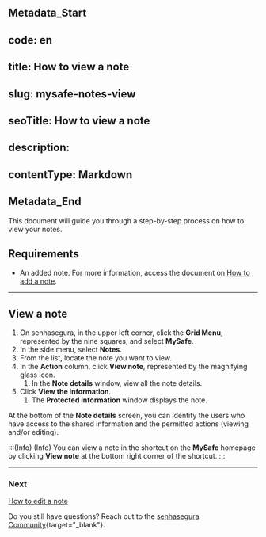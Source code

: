 ## Metadata_Start 
## code: en
## title: How to view a note 
## slug: mysafe-notes-view 
## seoTitle: How to view a note 
## description:  
## contentType: Markdown 
## Metadata_End
This document will guide you through a step-by-step process on how to view your notes.

## Requirements

* An added note. For more information, access the document on [ How to add a note](/v3-32/docs/mysafe-notes-add).

***
## View a note

1. On senhasegura, in the upper left corner, click the **Grid Menu**, represented by the nine squares, and select **MySafe**.
2. In the side menu, select **Notes**. 
3. From the list, locate the note you want to view.
4. In the **Action** column, click **View note**, represented by the magnifying glass icon.
    1. In the **Note details** window, view all the note details.
5. Click **View the information**.
    1. The **Protected information** window displays the note.

At the bottom of the **Note details** screen, you can identify the users who have access to the shared information and the permitted actions (viewing and/or editing).

:::(Info) (Info)
You can view a note in the shortcut on the **MySafe** homepage by clicking **View note** at the bottom right corner of the shortcut.
:::
***
### Next
[How to edit a note](/v3-32/docs/mysafe-notes-edit)

Do you still have questions? Reach out to the [senhasegura Community](https://community.senhasegura.io/){target="_blank"}.